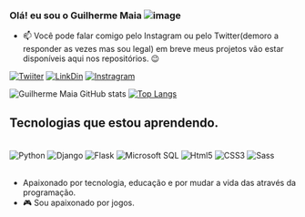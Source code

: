 ### Olá! eu sou o Guilherme Maia ![image](https://user-images.githubusercontent.com/87741428/170292000-05e42f3e-13fb-4a50-a745-3c0c0af6b6b0.png)


- 📫 Você pode falar comigo pelo Instagram ou pelo Twitter(demoro a responder as vezes mas sou legal) em breve meus projetos vão estar disponíveis aqui nos repositórios. 😉
  
[![Twiiter](https://img.shields.io/badge/Twitter-1DA1F2?style=for-the-badge&logo=twitter&logoColor=white)](https://twitter.com/Guilhermejmaia1)
[![LinkDin](https://img.shields.io/badge/LinkedIn-0077B5?style=for-the-badge&logo=linkedin&logoColor=white)](https://www.linkedin.com/in/guilherme-maia-200b0a1a4/)
[![Instragram](https://img.shields.io/badge/Instagram-E4405F?style=for-the-badge&logo=instagram&logoColor=white)](https://www.instagram.com/guilhermejmaia7/)


![Guilherme Maia GitHub stats](https://github-readme-stats.vercel.app/api?username=GuilhermeJMaia&show_icons=true&theme=cobalt)
[![Top Langs](https://github-readme-stats.vercel.app/api/top-langs/?username=GuilhermeJMaia)](https://github.com/anuraghazra/github-readme-stats)


## Tecnologias que estou aprendendo.

<div sytle="display: inline_block"><br/>
  <img align="center" alt="Python" src="https://img.shields.io/badge/Python-14354C?style=for-the-badge&logo=python&logoColor=white" />
  <img align="center" alt="Django" src="https://img.shields.io/badge/Django-092E20?style=for-the-badge&logo=django&logoColor=white" />
  <img align="center" alt="Flask" src="https://img.shields.io/badge/Flask-000000?style=for-the-badge&logo=flask&logoColor=white" />
  <img align="center" alt="Microsoft SQL" src="https://img.shields.io/badge/Microsoft_SQL_Server-CC2927?style=for-the-badge&logo=microsoft-sql-server&logoColor=white" />
  <img align="center" alt="Html5" src="https://img.shields.io/badge/HTML5-E34F26?style=for-the-badge&logo=html5&logoColor=white" />
  <img align="center" alt="CSS3" src="https://img.shields.io/badge/CSS3-1572B6?style=for-the-badge&logo=css3&logoColor=white" />
  <img align="center" alt="Sass" src="https://img.shields.io/badge/Sass-CC6699?style=for-the-badge&logo=sass&logoColor=white" />
</div></br>

- Apaixonado por tecnologia, educação e por mudar a vida das através da programação.</br>
- 🎮 Sou apaixonado por jogos. </br>
